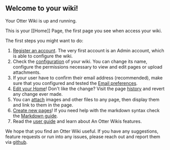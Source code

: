 ## Welcome to your wiki!

Your Otter Wiki is up and running.

This is your [[Home]] Page, the first page you see when access your
wiki.

The first steps you might want to do:

1. [Register an account](/-/register). The very first account is an
   Admin account, which is able to configure the wiki.
2. Check the [configuration](/-/admin#application_preferences) of your wiki.
   You can change its name, configure the permissions necessary to
   view and edit pages or upload attachments.
3. If your user have to confirm their email address (recommended), make
   sure that you configured and tested the [Email preferences](/-/admin#mail_preferences).
4. [Edit your Home](/Home/edit)! Don't like the change? Visit the page [history](/Home/history) and revert any change ever made.
5. You can [attach](/Home/attachments) images and other files to any page,
   then display them and link to them in the page.
6. [Create new pages](/-/create)! If you need help with the markdown syntax
   check the [Markdown guide](/-/help/syntax).
7. Read the [user guide](/-/help) and learn about An Otter Wikis features.

We hope that you find an Otter Wiki useful. If you have any suggestions,
feature requests or run into any issues, please reach out and report them
via [github](https://github.com/redimp/otterwiki/issues).
